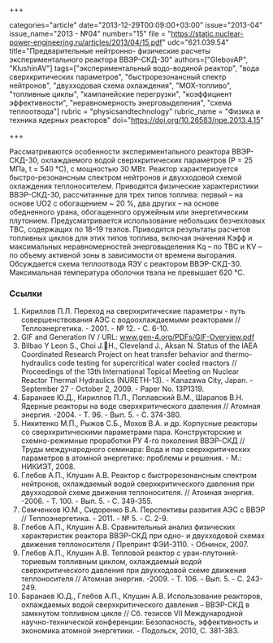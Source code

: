 +++

categories="article"
date="2013-12-29T00:09:00+03:00"
issue="2013-04"
issue_name="2013 - №04"
number="15"
file = "https://static.nuclear-power-engineering.ru/articles/2013/04/15.pdf"
udc="621.039.54"
title="Предварительные нейтронно- физические расчеты экспериментального реактора ВВЭР-СКД-30"
authors=["GlebovAP", "KlushinAV"]
tags=["экспериментальный водо-водяной реактор", "вода сверхкритических параметров", "быстрорезонансный спектр нейтронов", "двухходовая схема охлаждения", "МОХ-топливо", "топливные циклы", "кампанейские перегрузки", "коэффициент эффективности", "неравномерность энерговыделения", "схема теплоотвода"]
rubric = "physicsandtechnology"
rubric_name = "Физика и техника ядерных реакторов"
doi="https://doi.org/10.26583/npe.2013.4.15"

+++

Рассматриваются особенности экспериментального реактора ВВЭР-СКД-30, охлаждаемого водой сверхкритических параметров (Р = 25 МПа, t = 540 °С), с мощностью 30 МВт. Реактор характеризуется быстро-резонансным спектром нейтронов и двухходовой схемой охлаждения теплоносителем. Приводятся физические характеристики ВВЭР-СКД-30, рассчитанные для трех типов топлива: первый – на основе UO2 с обогащением ~ 20 %, два других – на основе обедненного урана, обогащенного оружейным или энергетическим плутонием. Предусматривается использование небольших безчехловых ТВС, содержащих по 18–19 твэлов. Приводятся результаты расчетов топливных циклов для этих типов топлива, включая значения Kэфф и максимальных неравномерностей энерговыделения Kq – по ТВС и KV – по объему активной зоны в зависимости от времени выгорания. Обсуждается схема теплоотвода ЯЭУ с реактором ВВЭР-СКД-30. Максимальная температура оболочки твэла не превышает 620 °С.

### Ссылки

1. Кириллов П.Л. Переход на сверхкритические параметры - путь совершенствования АЭС с водоохлаждаемыми реакторами // Теплоэнергетика. - 2001. - № 12. - С. 6-10.
2. GIF and Generation IV / URL: www.gen-4.org/PDFs/GIF-Overview.pdf
3. Bilbao Y Leon S., Choi J.H., Cleveland J., Aksan N. Status of the IAEA Coordinated Research Project on heat transfer behavior and thermo-hydraulics code testing for supercritical water cooled reactors // Proceedings of the 13th International Topical Meeting on Nuclear Reactor Thermal Hydraulics (NURETH-13). - Kanazawa City, Japan. - September 27 - October 2, 2009. - Paper Nо. 13P1319.
4. Баранаев Ю.Д., Кириллов П.Л., Поплавский В.М., Шарапов В.Н. Ядерные реакторы на воде сверхкритического давления // Атомная энергия. -2004. - Т. 96. - Вып. 5. - С. 374-380.
5. Никитенко М.П., Рыжов С.Б., Мохов В.А. и др. Корпусные реакторы со сверхкритическими параметрами пара. Конструкторские и схемно-режимные проработки РУ 4-го поколения ВВЭР-СКД // Труды международного семинара: Вода и пар сверхкритических параметров в атомной энергетике: проблемы и решения. - М.: НИКИЭТ, 2008.
6. Глебов А.П., Клушин А.В. Реактор с быстрорезонансным спектром нейтронов, охлаждаемый водой сверхкритического давления при двухходовой схеме движения теплоносителя. // Атомная энергия. -2006. - Т. 100. - Вып. 5. - С. 349-355.
7. Семченков Ю.М., Сидоренко В.А. Перспективы развития АЭС с ВВЭР // Теплоэнергетика. - 2011. - № 5. - С. 2-9.
8. Глебов А.П., Клушин А.В. Сравнительный анализ физических характеристик реактора ВВЭР-СКД при одно- и двухходовой схемах движения теплоносителя / Препринт ФЭИ-3110. - Обнинск, 2007.
9. Глебов А.П., Клушин А.В. Тепловой реактор с уран-плутоний-ториевым топливным циклом, охлаждаемый водой сверхкритического давления при двухходовой схеме движения теплоносителя // Атомная энергия. -2009. - Т. 106. - Вып. 5. - С. 243-249.
10. Баранаев Ю.Д., Глебов А.П., Клушин А.В. Использование реакторов, охлаждаемых водой сверхкритического давления – ВВЭР-СКД в замкнутом топливном цикле // Сб. тезисов VII Международной научно-технической конференции: Безопасность, эффективность и экономика атомной энергетики. - Подольск, 2010, С. 381-383.